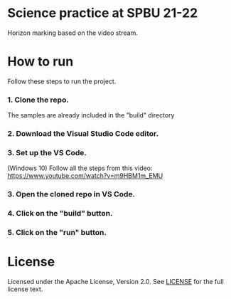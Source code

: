 # Science practice at SPBU 21-22
 Horizon marking based on the video stream.

# How to run
 Follow these steps to run the project.
 ### 1. Clone the repo.
  The samples are already included in the "build" directory
 ### 2. Download the Visual Studio Code editor.
 ### 3. Set up the VS Code.
  (Windows 10) Follow all the steps from this video: https://www.youtube.com/watch?v=m9HBM1m_EMU
 ### 3. Open the cloned repo in VS Code.
 ### 4. Click on the "build" button.
 ### 5. Click on the "run" button.

# License
 Licensed under the Apache License, Version 2.0. See [LICENSE](LICENSE) for the full license text.
